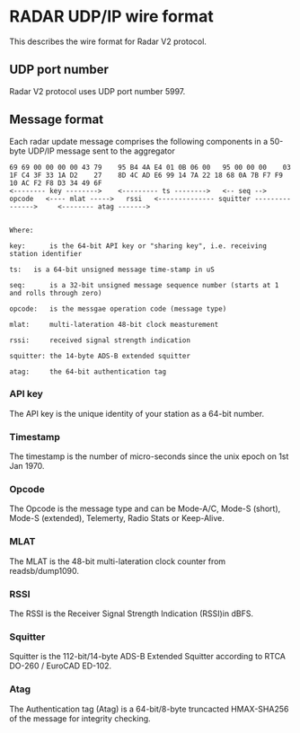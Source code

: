 # RADAR UDP/IP wire format

This describes the wire format for Radar V2 protocol.

## UDP port number

Radar V2 protocol uses UDP port number 5997.

## Message format

Each radar update message comprises the following components in a 50-byte UDP/IP message sent to
the aggregator

```
69 69 00 00 00 00 43 79    95 B4 4A E4 01 0B 06 00   95 00 00 00    03     1F C4 3F 33 1A D2    27    8D 4C AD E6 99 14 7A 22 18 68 0A 7B F7 F9     10 AC F2 F8 D3 34 49 6F
<-------- key -------->    <--------- ts -------->   <-- seq -->  opcode   <---- mlat ----->   rssi   <-------------- squitter --------------->     <-------- atag ------->


Where:

key:	  is the 64-bit API key or "sharing key", i.e. receiving station identifier

ts:	  is a 64-bit unsigned message time-stamp in uS

seq:	  is a 32-bit unsigned message sequence number (starts at 1 and rolls through zero)

opcode:	  is the messgae operation code (message type)

mlat:	  multi-lateration 48-bit clock measturement

rssi:	  received signal strength indication

squitter: the 14-byte ADS-B extended squitter

atag:	  the 64-bit authentication tag
```

### API key

The API key is the unique identity of your station as a 64-bit number.

### Timestamp

The timestamp is the number of micro-seconds since the unix epoch on 1st Jan 1970.

### Opcode

The Opcode is the message type and can be Mode-A/C, Mode-S (short), Mode-S (extended), Telemerty, Radio Stats or Keep-Alive.

### MLAT

The MLAT is the 48-bit multi-lateration clock counter from readsb/dump1090.

### RSSI

The RSSI is the Receiver Signal Strength Indication (RSSI)in dBFS.

### Squitter

Squitter is the 112-bit/14-byte ADS-B Extended Squitter according to RTCA DO-260 / EuroCAD ED-102.

### Atag

The Authentication tag (Atag) is a 64-bit/8-byte truncacted HMAX-SHA256 of the message for integrity checking.

